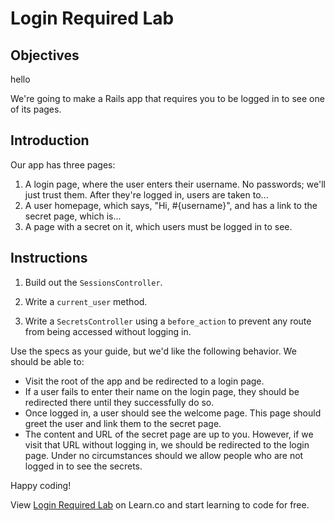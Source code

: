 # Login Required Lab

## Objectives

hello

We're going to make a Rails app that requires you to be logged in to see one of its pages.

## Introduction

Our app has three pages:
  1. A login page, where the user enters their username. No passwords; we'll just trust them. After they're logged in, users are taken to...
  2. A user homepage, which says, "Hi, #{username}", and has a link to the secret page, which is...
  3. A page with a secret on it, which users must be logged in to see.

## Instructions

1. Build out the `SessionsController`.

2. Write a `current_user` method.

3. Write a `SecretsController` using a `before_action` to prevent any route from being accessed without logging in.

Use the specs as your guide, but we'd like the following behavior. We should be able to:
  * Visit the root of the app and be redirected to a login page.
  * If a user fails to enter their name on the login page, they should be redirected there until they successfully do so.
  * Once logged in, a user should see the welcome page. This page should greet the user and link them to the secret page.
  * The content and URL of the secret page are up to you. However, if we visit that URL without logging in, we should be redirected to the login page. Under no circumstances should we allow people who are not logged in to see the secrets.

Happy coding!

<p data-visibility='hidden'>View <a href='https://learn.co/lessons/login_required_lab' title='Login Required Lab'>Login Required Lab</a> on Learn.co and start learning to code for free.</p>
